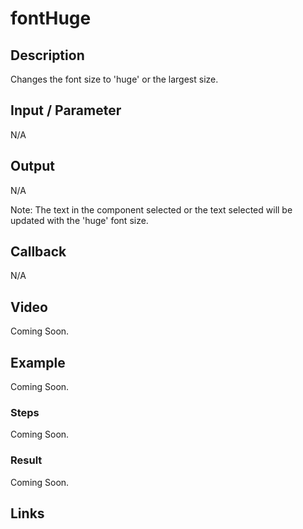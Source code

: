 # fontHuge  

## Description

Changes the font size to 'huge' or the largest size.

## Input / Parameter

N/A

## Output

N/A 

Note: The text in the component selected or the text selected will be updated with the 'huge' font size.

## Callback

N/A

## Video

Coming Soon.

<!-- Format: [![Video]({image-path})]({url-link}) -->

## Example

Coming Soon.

<!-- Share a scenario, like a user requirements. -->

### Steps

Coming Soon.

<!-- Show the steps and share some screenshots.

1. .....

Format: ![]({image-path}) -->

### Result

Coming Soon.

<!-- Explain the output.

Format: ![]({image-path}) -->

## Links